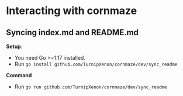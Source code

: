 # Interacting with cornmaze

## Syncing index.md and README.md

**Setup**:

- You need Go >=1.17 installed.
- Run `go install github.com/TurnipXenon/cornmaze/dev/sync_readme`

**Command**

- Run `go run github.com/TurnipXenon/cornmaze/dev/sync_readme`
